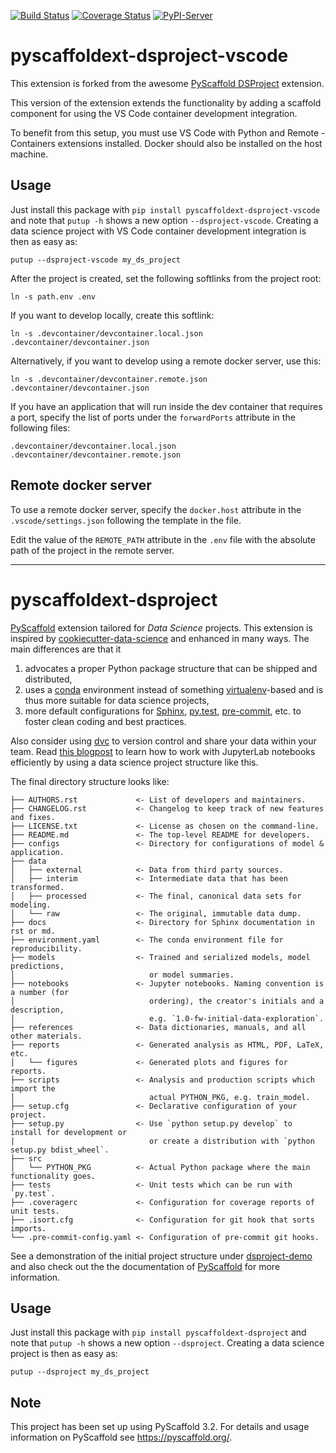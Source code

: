 [![Build Status](https://api.travis-ci.com/avsolatorio/pyscaffoldext-dsproject-vscode.svg?branch=master)](https://travis-ci.com/github/avsolatorio/pyscaffoldext-dsproject-vscode)
[![Coverage Status](https://coveralls.io/repos/github/avsolatorio/pyscaffoldext-dsproject-vscode/badge.svg?branch=master)](https://coveralls.io/github/avsolatorio/pyscaffoldext-dsproject-vscode?branch=master)
[![PyPI-Server](https://img.shields.io/pypi/v/pyscaffoldext-dsproject-vscode.svg)](https://pypi.org/project/pyscaffoldext-dsproject-vscode)

# pyscaffoldext-dsproject-vscode

This extension is forked from the awesome [PyScaffold DSProject](https://github.com/pyscaffold/pyscaffoldext-dsproject) extension.

This version of the extension extends the functionality by adding a scaffold component for using the VS Code container development integration.

To benefit from this setup, you must use VS Code with Python and Remote - Containers extensions installed. Docker should also be installed on the host machine.

## Usage

Just install this package with `pip install pyscaffoldext-dsproject-vscode`
and note that `putup -h` shows a new option `--dsproject-vscode`.
Creating a data science project with VS Code container development integration is then as easy as:

```
putup --dsproject-vscode my_ds_project
```

After the project is created, set the following softlinks from the project root:

```
ln -s path.env .env
```

If you want to develop locally, create this softlink:

```
ln -s .devcontainer/devcontainer.local.json .devcontainer/devcontainer.json
```

Alternatively, if you want to develop using a remote docker server, use this:

```
ln -s .devcontainer/devcontainer.remote.json .devcontainer/devcontainer.json
```

If you have an application that will run inside the dev container that requires a port, specify the list of ports under the `forwardPorts` attribute in the following files:

```
.devcontainer/devcontainer.local.json
.devcontainer/devcontainer.remote.json
```

## Remote docker server

To use a remote docker server, specify the `docker.host` attribute in the `.vscode/settings.json` following the template in the file.

Edit the value of the `REMOTE_PATH` attribute in the `.env` file with the absolute path of the project in the remote server.

----------------------------

# pyscaffoldext-dsproject

[PyScaffold] extension tailored for *Data Science* projects. This extension is inspired by
[cookiecutter-data-science] and enhanced in many ways. The main differences are that it
1. advocates a proper Python package structure that can be shipped and distributed,
2. uses a [conda] environment instead of something [virtualenv]-based and is thus more suitable
   for data science projects,
3. more default configurations for [Sphinx], [py.test], [pre-commit], etc. to foster
   clean coding and best practices.

Also consider using [dvc] to version control and share your data within your team.
Read [this blogpost] to learn how to work with JupyterLab notebooks efficiently by using a
data science project structure like this.

The final directory structure looks like:
```
├── AUTHORS.rst             <- List of developers and maintainers.
├── CHANGELOG.rst           <- Changelog to keep track of new features and fixes.
├── LICENSE.txt             <- License as chosen on the command-line.
├── README.md               <- The top-level README for developers.
├── configs                 <- Directory for configurations of model & application.
├── data
│   ├── external            <- Data from third party sources.
│   ├── interim             <- Intermediate data that has been transformed.
│   ├── processed           <- The final, canonical data sets for modeling.
│   └── raw                 <- The original, immutable data dump.
├── docs                    <- Directory for Sphinx documentation in rst or md.
├── environment.yaml        <- The conda environment file for reproducibility.
├── models                  <- Trained and serialized models, model predictions,
│                              or model summaries.
├── notebooks               <- Jupyter notebooks. Naming convention is a number (for
│                              ordering), the creator's initials and a description,
│                              e.g. `1.0-fw-initial-data-exploration`.
├── references              <- Data dictionaries, manuals, and all other materials.
├── reports                 <- Generated analysis as HTML, PDF, LaTeX, etc.
│   └── figures             <- Generated plots and figures for reports.
├── scripts                 <- Analysis and production scripts which import the
│                              actual PYTHON_PKG, e.g. train_model.
├── setup.cfg               <- Declarative configuration of your project.
├── setup.py                <- Use `python setup.py develop` to install for development or
|                              or create a distribution with `python setup.py bdist_wheel`.
├── src
│   └── PYTHON_PKG          <- Actual Python package where the main functionality goes.
├── tests                   <- Unit tests which can be run with `py.test`.
├── .coveragerc             <- Configuration for coverage reports of unit tests.
├── .isort.cfg              <- Configuration for git hook that sorts imports.
└── .pre-commit-config.yaml <- Configuration of pre-commit git hooks.
```

See a demonstration of the initial project structure under [dsproject-demo] and also check out
the the documentation of [PyScaffold] for more information.


## Usage

Just install this package with `pip install pyscaffoldext-dsproject`
and note that `putup -h` shows a new option `--dsproject`.
Creating a data science project is then as easy as:
```
putup --dsproject my_ds_project
```

## Note

This project has been set up using PyScaffold 3.2. For details and usage
information on PyScaffold see https://pyscaffold.org/.

[PyScaffold]: https://pyscaffold.org/
[cookiecutter-data-science]: https://github.com/drivendata/cookiecutter-data-science
[Miniconda]: https://docs.conda.io/en/latest/miniconda.html
[Jupyter]: https://jupyter.org/
[dsproject-demo]: https://github.com/pyscaffold/dsproject-demo
[Sphinx]: http://www.sphinx-doc.org/
[py.test]: https://docs.pytest.org/
[conda]: https://docs.conda.io/
[virtualenv]: https://virtualenv.pypa.io/
[pre-commit]: https://pre-commit.com/
[dvc]: https://dvc.org/
[this blogpost]: https://florianwilhelm.info/2018/11/working_efficiently_with_jupyter_lab/
